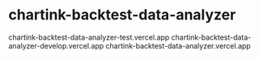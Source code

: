 # chartink-backtest-data-analyzer
chartink-backtest-data-analyzer-test.vercel.app
chartink-backtest-data-analyzer-develop.vercel.app
chartink-backtest-data-analyzer.vercel.app
